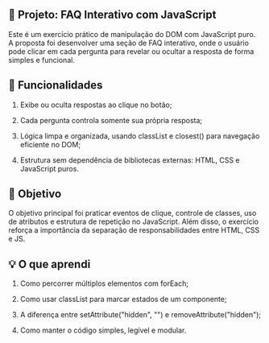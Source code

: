 ## 📂 Projeto: FAQ Interativo com JavaScript

Este é um exercício prático de manipulação do DOM com JavaScript puro. A proposta foi desenvolver uma seção de FAQ interativo, onde o usuário pode clicar em cada pergunta para revelar ou ocultar a resposta de forma simples e funcional.


## 🔧 Funcionalidades
1. Exibe ou oculta respostas ao clique no botão;

2. Cada pergunta controla somente sua própria resposta;

3. Lógica limpa e organizada, usando classList e closest() para navegação eficiente no DOM;

4. Estrutura sem dependência de bibliotecas externas: HTML, CSS e JavaScript puros.


## 🎯 Objetivo
O objetivo principal foi praticar eventos de clique, controle de classes, uso de atributos e estrutura de repetição no JavaScript. Além disso, o exercício reforça a importância da separação de responsabilidades entre HTML, CSS e JS.


## 💡 O que aprendi
1. Como percorrer múltiplos elementos com forEach;

2. Como usar classList para marcar estados de um componente;

3. A diferença entre setAttribute("hidden", "") e removeAttribute("hidden");

4. Como manter o código simples, legível e modular.
